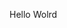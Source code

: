 Hello Wolrd























































































































































































































































































































































































































































































































































































































































































































































































































































































































































































































































































































































































































































































































































































































































































































































































































































































































































































































































































































































































































































































































































































































































































































































































































































































































































































































































































































































































































































































































































































































































































































































































































































































































































































































































































































































































































